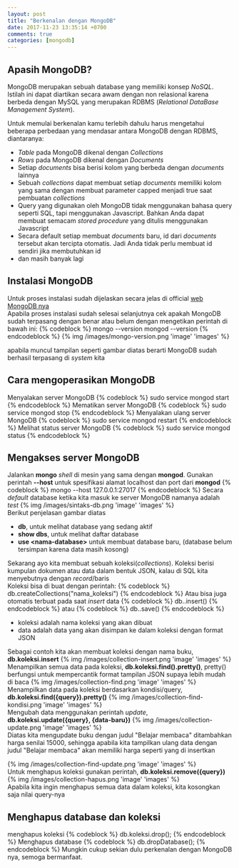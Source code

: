 ```yaml
---
layout: post
title: "Berkenalan dengan MongoDB"
date: 2017-11-23 13:35:14 +0700
comments: true
categories: [mongodb]
---
```

## Apasih MongoDB?
MongoDB merupakan sebuah database yang memiliki konsep _NoSQL_. Istilah ini dapat diartikan secara awam dengan non relasional karena berbeda dengan MySQL yang merupakan RDBMS (_Relational DataBase Management System_).

Untuk memulai berkenalan kamu terlebih dahulu harus mengetahui beberapa perbedaan yang mendasar antara MongoDB dengan RDBMS, diantaranya:

* _Table_ pada MongoDB dikenal dengan _Collections_
* _Rows_ pada MongoDB dikenal dengan _Documents_
* Setiap _documents_ bisa berisi kolom yang berbeda dengan _documents_ lainnya
* Sebuah _collections_ dapat membuat setiap _documents_ memiliki kolom yang sama dengan membuat parameter capped menjadi true saat pembuatan _collections_
* Query yang digunakan oleh MongoDB tidak menggunakan bahasa query seperti SQL, tapi menggunakan Javascript. Bahkan Anda dapat membuat semacam _stored procedure_ yang ditulis menggunakan Javascript
* Secara default setiap membuat _documents_ baru, id dari _documents_ tersebut akan tercipta otomatis. Jadi Anda tidak perlu membuat id sendiri jika membutuhkan id
* dan masih banyak lagi
## Instalasi MongoDB
Untuk proses instalasi sudah dijelaskan secara jelas di official [web MongoDB nya](https://docs.mongodb.com/manual/tutorial/install-mongodb-on-ubuntu/)  
Apabila proses instalasi sudah selesai selanjutnya cek apakah MongoDB sudah terpasang dengan benar atau belum dengan mengetikan perintah di bawah ini:
{% codeblock %}
mongo --version
mongod --version
{% endcodeblock %}
{% img /images/mongo-version.png 'image' 'images' %}

apabila muncul tampilan seperti gambar diatas berarti MongoDB sudah berhasil terpasang di _system_ kita
## Cara mengoperasikan MongoDB
Menyalakan server MongoDB
{% codeblock %}
sudo service mongod start
{% endcodeblock %}
Mematikan server MongoDB
{% codeblock %}
sudo service mongod stop
{% endcodeblock %}
Menyalakan ulang server MongoDB
{% codeblock %}
sudo service mongod restart
{% endcodeblock %}
Melihat status server MongoDB
{% codeblock %}
sudo service mongod status
{% endcodeblock %}
## Mengakses server MongoDB
Jalankan **mongo** _shell_ di mesin yang sama dengan **mongod**. Gunakan perintah **--host** untuk spesifikasi alamat localhost dan port dari **mongod**
{% codeblock %}
mongo --host 127.0.0.1:27017
{% endcodeblock %}
Secara _default_ database ketika kita masuk ke server MongoDB namanya adalah _test_
{% img /images/sintaks-db.png 'image' 'images' %}  
Berikut penjelasan gambar diatas

* **db**, untuk melihat database yang sedang aktif
* **show dbs**, untuk melihat daftar database
* **use &lt;nama-database&gt;** untuk membuat database baru, (database belum tersimpan karena data masih kosong)

Sekarang ayo kita membuat sebuah koleksi(_collections_). Koleksi berisi kumpulan dokumen atau data dalam bentuk JSON, kalau di SQL kita menyebutnya dengan _record_/baris  
Koleksi bisa di buat dengan perintah:
{% codeblock %}
db.createCollections("nama_koleksi")
{% endcodeblock %}
Atau bisa juga otomatis terbuat pada saat _insert_ data 
{% codeblock %}
db.<koleksi>.insert(<data>)
{% endcodeblock %}
atau
{% codeblock %}
db.<koleksi>.save(<data>)
{% endcodeblock %}

* koleksi adalah nama koleksi yang akan dibuat
* data adalah data yang akan disimpan ke dalam koleksi dengan format JSON

Sebagai contoh kita akan membuat koleksi dengan nama buku, **db.koleksi.insert**
{% img /images/collection-insert.png 'image' 'images' %}  
Menampilkan semua data pada koleksi, **db.koleksi.find().pretty()**, pretty() berfungsi untuk mempercantik format tampilan JSON supaya lebih mudah di baca
{% img /images/collection-find.png 'image' 'images' %}  
Menampilkan data pada koleksi berdasarkan kondisi/query, **db.koleksi.find({query}).pretty()**
{% img /images/collection-find-kondisi.png 'image' 'images' %}  
Mengubah data menggunakan perintah _update_, **db.koleksi.update({query}, {data-baru})**
{% img /images/collection-update.png 'image' 'images' %}  
Diatas kita mengupdate buku dengan judul "Belajar membaca" ditambahkan harga senilai 15000, sehingga apabila kita tampilkan ulang data dengan judul "Belajar membaca" akan memiliki harga seperti yang di insertkan  

{% img /images/collection-find-update.png 'image' 'images' %}  
Untuk menghapus koleksi gunakan perintah, **db.koleksi.remove({query})**
{% img /images/collection-hapus.png 'image' 'images' %}  
Apabila kita ingin menghapus semua data dalam koleksi, kita kosongkan saja nilai query-nya
## Menghapus database dan koleksi
menghapus koleksi
{% codeblock %}
db.koleksi.drop();
{% endcodeblock %}
Menghapus database
{% codeblock %}
db.dropDatabase();
{% endcodeblock %}
Mungkin cukup sekian dulu perkenalan dengan MongoDB nya, semoga bermanfaat.
